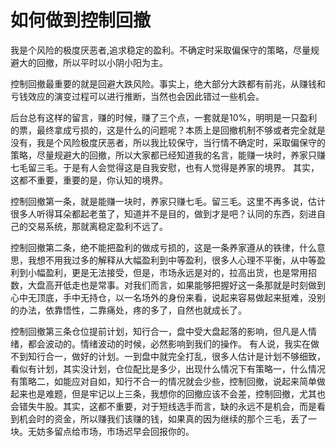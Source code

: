 # 如何做到控制回撤

我是个风险的极度厌恶者,追求稳定的盈利。不确定时采取偏保守的策略，尽量规避大的回撤，所以平时以小阴小阳为主。

控制回撤最重要的就是回避大跌风险。事实上，绝大部分大跌都有前兆，从赚钱和亏钱效应的演变过程可以进行推断，当然也会因此错过一些机会。

后台总有这样的留言，赚的时候，赚了三个点，一套就是10%，明明是一只盈利的票，最终拿成亏损的，这是什么的问题呢？本质上是回撤机制不够或者完全就是没有，我是个风险极度厌恶者，所以我比较保守，当行情不确定时，采取偏保守的策略，尽量规避大的回撤，所以大家都已经知道我的名言，能赚一块时，养家只赚七毛留三毛。于是有人会觉得这是自我安慰，也有人觉得是养家的境界。 其实，这都不重要，重要的是，你认知的境界。

控制回撤第一条，就是能赚一块时，养家只赚七毛。留三毛。这里不再多说，估计很多人听得耳朵都起老茧了，知道并不是目的，做到才是吧？认同的东西，刻进自己的交易系统，那就离稳定盈利不远了。

控制回撤第二条，绝不能把盈利的做成亏损的，这是一条养家遵从的铁律，什么意思，我想不用我过多的解释从大幅盈利到中等盈利，很多人心理不平衡，从中等盈利到小幅盈利，更是无法接受，但是，市场永远是对的，拉高出货，也是常用招数，大盘高开低走也是常事。对我们而言，如果能够把握好这一条那就是时刻做到心中无顶底，手中无持仓，以一名场外的身份来看，说起来容易做起来挺难，没别的办法，依靠悟性，二靠痛处，疼的多了，自然也就成长了。

控制回撤第三条仓位提前计划，知行合一，盘中受大盘起落的影响，但凡是人情绪，都会波动的。情绪波动的时候，必然影响到我们的操作。 有人说，我实在做不到知行合一，做好的计划。一到盘中就完全打乱，很多人估计是计划不够细致，看似有计划，其实没计划，仓位配比是多少，出现什么情况下有策略一，什么情况有策略二，如能应对自如，知行不合一的情况就会少些，控制回撤，说起来简单做起来也是难题，但是牢记以上三条，我想你的回撤应该不会差，控制回撤，尤其也会错失牛股。其实，这都不重要，对于短线选手而言，缺的永远不是机会，而是看到机会时的资金，所以赚我们该赚的钱，如果真的因为继续的那个三毛，丢了一块。无妨多留点给市场，市场迟早会回报你的。